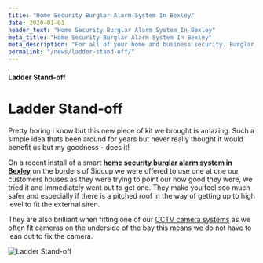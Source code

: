 ```yaml
---
title: "Home Security Burglar Alarm System In Bexley"
date: 2020-01-01
header_text: "Home Security Burglar Alarm System In Bexley"
meta_title: "Home Security Burglar Alarm System In Bexley"
meta_description: "For all of your home and business security. Burglar Alarm Servicing, Burglar Alarm Installation, Alarm Battery and CCTV. Call 020 8302 4065 or email us."
permalink: "/news/ladder-stand-off/"
---
```


#### Ladder Stand-off

# Ladder Stand-off

Pretty boring i know but this new piece of kit we brought is amazing. Such a simple idea thats been around for years but never really thought it would benefit us but my goodness - does it!

On a recent install of a smart [**home security burglar alarm system in Bexley**](/categories/burglar-alarms.php) on the borders of Sidcup we were offered to use one at one our customers houses as they were trying to point our how good they were, we tried it and immediately went out to get one. They make you feel soo much safer and especially if there is a pitched roof in the way of getting up to high level to fit the external siren.

They are also brilliant when fitting one of our [CCTV camera systems](/categories/cctv.php) as we often fit cameras on the underside of the bay this means we do not have to lean out to fix the camera.

![Ladder Stand-off](https://res.cloudinary.com/kbs/image/upload/xnlqomls12lykirgmn8y.jpg)